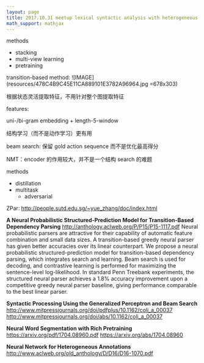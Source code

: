 ```yaml
---
layout: page
title: 2017.10.31 meetup lexical syntactic analysis with heterogeneous annotations
math_support: mathjax
---
```



methods 
- stacking
- multi-view learning
- pretraining

transition-based method:
![IMAGE](resources/478C4B9C45E11CA889101E3782A96964.jpg =678x303)

根据状态灵活提取特征，不用针对整个图提取特征

features:

uni-/bi-gram embedding + length-5-window

结构学习（而不是动作学习）更有用

beam search: 保留 gold action sequence 而不是优化最高得分

NMT：encoder 的作用较大，并不是一个结构 search 的难题

methods
- distillation
- multitask
  - adversarial
  
ZPar: http://people.sutd.edu.sg/~yue_zhang/doc/index.html

**A Neural Probabilistic Structured-Prediction Model for Transition-Based Dependency Parsing**
http://anthology.aclweb.org/P/P15/P15-1117.pdf
Neural probabilistic parsers are attractive for their capability of automatic feature combination and small data sizes.
A transition-based greedy neural parser has given better accuracies over its linear counterpart.  We propose a neural
probabilistic structured-prediction model for transition-based dependency parsing, which  integrates  search  and learning.
Beam search is used for decoding, and contrastive learning is performed for maximizing the sentence-level log-likelihood.
In standard Penn Treebank experiments, the structured neural parser achieves a 1.8% accuracy improvement upon a competitive greedy neural parser baseline, giving performance comparable to the best linear parser.

**Syntactic Processing Using the Generalized Perceptron and Beam Search**
http://www.mitpressjournals.org/doi/pdfplus/10.1162/coli_a_00037
http://www.mitpressjournals.org/doi/abs/10.1162/coli_a_00037

**Neural Word Segmentation with Rich Pretraining**
https://arxiv.org/pdf/1704.08960.pdf
https://arxiv.org/abs/1704.08960

**Neural Network for Heterogeneous Annotations**
http://www.aclweb.org/old_anthology/D/D16/D16-1070.pdf


